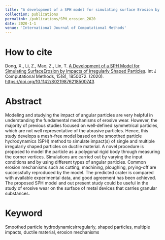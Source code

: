 ```yaml
---
title: "A development of a SPH model for simulating surface Erosion by impact (s) of irregularly shaped particles"
collection: publications
permalink: /publications/SPH_erosion_2020
date: 2020-1-1
venue: 'International Journal of Computational Methods'
---
```


# How to cite 
Dong,  X., Li, Z., Mao,  Z., Lin, T. [A Development of a SPH Model for Simulating SurfaceErosion by Impacts of Irregularly Shaped Particles](https://www.worldscientific.com/doi/abs/10.1142/S0219876218500743). Int J Computational Methods, 15(8), 1850072. (2020). https://doi.org/10.1142/S0219876218500743.

# Abstract
Modeling and studying the impact of angular particles are very helpful in understanding the fundamental mechanisms of erosive wear. However, the majority of previous studies focused on well-defined symmetrical particles, which are not well representative of the abrasive particles. Hence, this study develops a mesh-free model based on the smoothed particle hydrodynamics (SPH) method to simulate impact(s) of single and multiple irregularly shaped particles on ductile material. A novel procedure is proposed to model the particle as a polygonal rigid body through measuring the corner vertices. Simulations are carried out by varying the input conditions and by using different types of angular particles. Common erosion mechanisms such as cutting, machining, ploughing, prying-off are successfully reproduced by the model. The predicted crater is compared with available experimental data, and good agreement has been achieved. The proposed SPH model and out present study could be useful in the study of erosive wear on the surface of metal devices that carries granular substances.

# Keyword
Smoothed particle hydrodynamicsirregularly, shaped particles, multiple impacts, ductile material, erosion mechanisms

